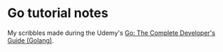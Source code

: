# Go tutorial notes

My scribbles made during the Udemy's [Go: The Complete Developer's Guide (Golang)](https://www.udemy.com/course/go-the-complete-developers-guide/).
